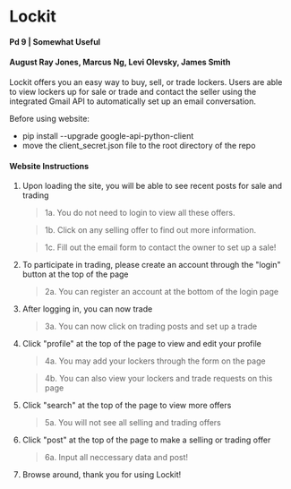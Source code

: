 # Lockit
#### Pd 9 | Somewhat Useful
#### August Ray Jones, Marcus Ng, Levi Olevsky, James Smith

Lockit offers you an easy way to buy, sell, or trade lockers. Users are able to view lockers up for sale or trade and contact the seller using the integrated Gmail API to automatically set up an email conversation.

Before using website: 
  - pip install --upgrade google-api-python-client
  - move the client_secret.json file to the root directory of the repo
 
#### Website Instructions

1. Upon loading the site, you will be able to see recent posts for sale and trading
    >1a. You do not need to login to view all these offers.
    
    >1b. Click on any selling offer to find out more information.
    
    >1c. Fill out the email form to contact the owner to set up a sale!
    
2. To participate in trading, please create an account through the "login" button at the top of the page

    >2a. You can register an account at the bottom of the login page
    
3. After logging in, you can now trade

    >3a. You can now click on trading posts and set up a trade
    
4. Click "profile" at the top of the page to view and edit your profile

    >4a. You may add your lockers through the form on the page
    
    >4b. You can also view your lockers and trade requests on this page
    
5. Click "search" at the top of the page to view more offers

    >5a. You will not see all selling and trading offers
    
6. Click "post" at the top of the page to make a selling or trading offer

    >6a. Input all neccessary data and post!
    
7. Browse around, thank you for using Lockit!
